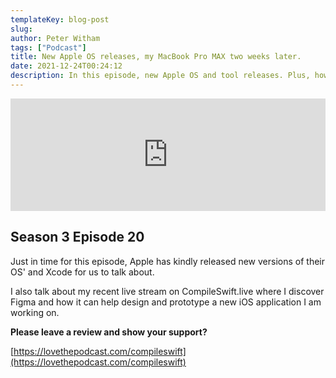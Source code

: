 ```yaml
---
templateKey: blog-post
slug:
author: Peter Witham
tags: ["Podcast"]
title: New Apple OS releases, my MacBook Pro MAX two weeks later.
date: 2021-12-24T00:24:12
description: In this episode, new Apple OS and tool releases. Plus, how is that MacBook Pro MAX holding up 2 weeks later.
---
```


<iframe width="100%" height="180" frameborder="no" scrolling="no" seamless src="https://share.transistor.fm/e/10127414/dark"></iframe>

## Season 3 Episode 20

Just in time for this episode, Apple has kindly released new versions of their OS' and Xcode for us to talk about.

I also talk about my recent live stream on CompileSwift.live where I discover Figma and how it can help design and prototype a new iOS application I am working on.

**Please leave a review and show your support?**

[https://lovethepodcast.com/compileswift](https://lovethepodcast.com/compileswift)
